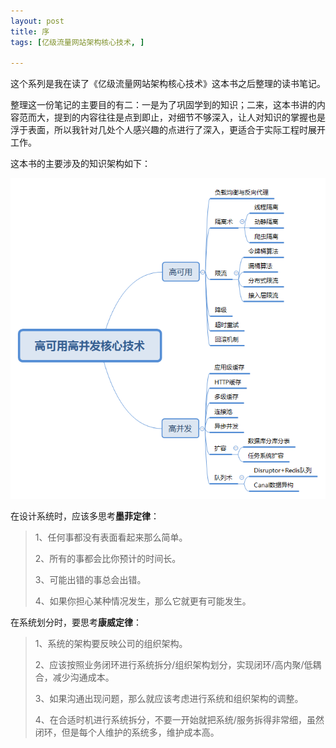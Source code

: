 ```yaml
---
layout: post
title: 序
tags: [亿级流量网站架构核心技术, ]

---
```


这个系列是我在读了《亿级流量网站架构核心技术》这本书之后整理的读书笔记。  

整理这一份笔记的主要目的有二：一是为了巩固学到的知识；二来，这本书讲的内容范而大，提到的内容往往是点到即止，对细节不够深入，让人对知识的掌握也是浮于表面，所以我针对几处个人感兴趣的点进行了深入，更适合于实际工程时展开工作。  

这本书的主要涉及的知识架构如下：

<img src="https://github.com/sofkyle/sofkyle.github.io/blob/master/_posts/image/HAHC/高可用高并发核心技术.png?raw=true" />

在设计系统时，应该多思考**墨菲定律**：
> 1、任何事都没有表面看起来那么简单。
> 
> 2、所有的事都会比你预计的时间长。
> 
> 3、可能出错的事总会出错。
> 
> 4、如果你担心某种情况发生，那么它就更有可能发生。

在系统划分时，要思考**康威定律**：
> 1、系统的架构要反映公司的组织架构。
> 
> 2、应该按照业务闭环进行系统拆分/组织架构划分，实现闭环/高内聚/低耦合，减少沟通成本。
> 
> 3、如果沟通出现问题，那么就应该考虑进行系统和组织架构的调整。
> 
> 4、在合适时机进行系统拆分，不要一开始就把系统/服务拆得非常细，虽然闭环，但是每个人维护的系统多，维护成本高。
